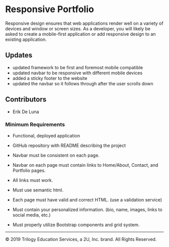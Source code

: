 # Responsive Portfolio

Responsive design ensures that web applications render well on a variety of devices and window or screen sizes. As a developer, you will likely be asked to create a mobile-first application or add responsive design to an existing application. 

## Updates
* updated framework to be first and foremost mobile compatible
* updated navbar to be responsive with different mobile devices
* added a sticky footer to the website 
* updated the navbar so it follows through after the user scrolls down 

## Contributors
* Erik De Luna


### Minimum Requirements

* Functional, deployed application

* GitHub repository with README describing the project

* Navbar must be consistent on each page.

* Navbar on each page must contain links to Home/About, Contact, and Portfolio pages.

* All links must work.

* Must use semantic html.

* Each page must have valid and correct HTML. (use a validation service)

* Must contain your personalized information. (bio, name, images, links to social media, etc.)

* Must properly utilize Bootstrap components and grid system.



- - -

© 2019 Trilogy Education Services, a 2U, Inc. brand. All Rights Reserved.

